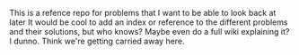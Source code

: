 This is a refence repo for problems that I want to be able to look back at later
It would be cool to add an index or reference to the different problems and their solutions, but who knows?
Maybe even do a full wiki explaining it? I dunno. Think we're getting carried away here.
